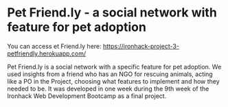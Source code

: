 # Pet Friend.ly - a social network with feature for pet adoption

You can access et Friend.ly here: https://ironhack-project-3-petfriendly.herokuapp.com/

Pet Friend.ly is a social network with a specific feature for pet adoption. We used insights from a friend who has an NGO for rescuing animals, acting like a PO in the Project, choosing what features to implement and how they needed to be. It was developed in one week during the 9th week of the Ironhack Web Development Bootcamp as a final project.
